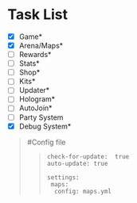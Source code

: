 # Task List
- [x] Game*
- [x] Arena/Maps*
- [ ] Rewards*
- [ ] Stats*
- [ ] Shop*
- [ ] Kits*
- [ ] Updater*
- [ ] Hologram*
- [ ] AutoJoin*
- [ ] Party System
- [x] Debug System*

> #Config file
>> ```
>> check-for-update:  true
>> auto-update: true
>> 
>> settings:
>>  maps:
>>   config: maps.yml
>> ```
